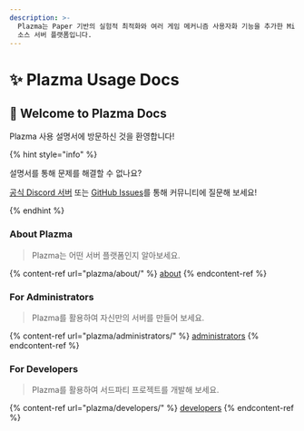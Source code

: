 ```yaml
---
description: >-
  Plazma는 Paper 기반의 실험적 최적화와 여러 게임 메커니즘 사용자화 기능을 추가한 Minecraft: Java Edition용 오픈
  소스 서버 플랫폼입니다.
---
```


# ✨ Plazma Usage Docs

## 👋 Welcome to Plazma Docs

Plazma 사용 설명서에 방문하신 것을 환영합니다!

{% hint style="info" %}

설명서를 통해 문제를 해결할 수 없나요?

[공식 Discord 서버](https://discord.gg/MmfC52K8A8) 또는 [GitHub Issues](https://github.com/PlazmaMC/PlazmaBukkit/issues)를 통해 커뮤니티에 질문해 보세요!

{% endhint %}

### About Plazma

> Plazma는 어떤 서버 플랫폼인지 알아보세요.

{% content-ref url="plazma/about/" %}
[about](plazma/about/)
{% endcontent-ref %}

### For Administrators

> Plazma를 활용하여 자신만의 서버를 만들어 보세요.

{% content-ref url="plazma/administrators/" %}
[administrators](plazma/administrators/)
{% endcontent-ref %}

### For Developers

> Plazma를 활용하여 서드파티 프로젝트를 개발해 보세요.

{% content-ref url="plazma/developers/" %}
[developers](plazma/developers/)
{% endcontent-ref %}
